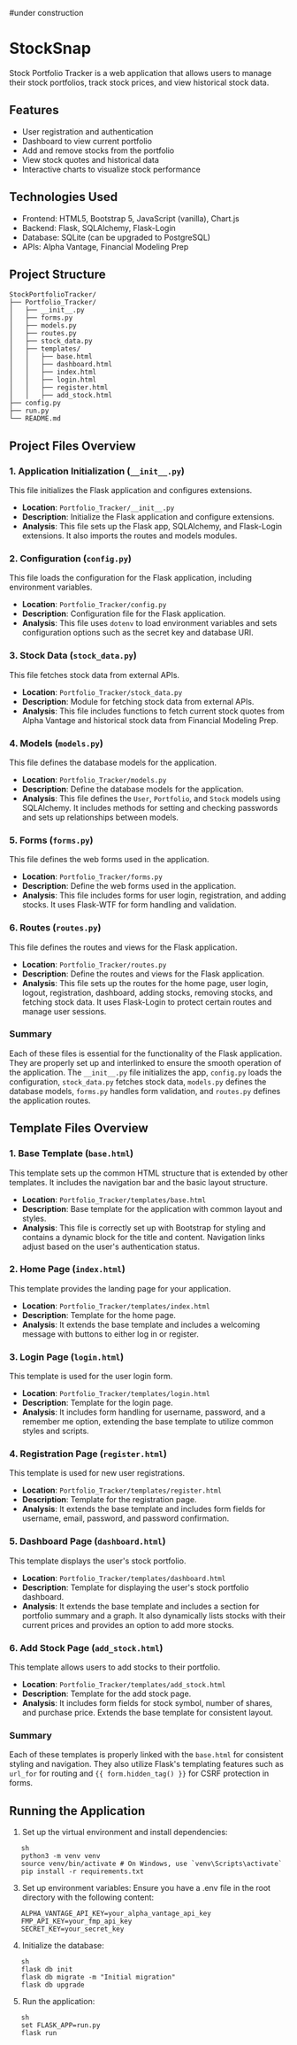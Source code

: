 #under construction

# StockSnap

Stock Portfolio Tracker is a web application that allows users to manage their stock portfolios, track stock prices, and view historical stock data.

## Features

- User registration and authentication
- Dashboard to view current portfolio
- Add and remove stocks from the portfolio
- View stock quotes and historical data
- Interactive charts to visualize stock performance

## Technologies Used

- Frontend: HTML5, Bootstrap 5, JavaScript (vanilla), Chart.js
- Backend: Flask, SQLAlchemy, Flask-Login
- Database: SQLite (can be upgraded to PostgreSQL)
- APIs: Alpha Vantage, Financial Modeling Prep

## Project Structure

```plaintext
StockPortfolioTracker/
├── Portfolio_Tracker/
│   ├── __init__.py
│   ├── forms.py
│   ├── models.py
│   ├── routes.py
│   ├── stock_data.py
│   ├── templates/
│   │   ├── base.html
│   │   ├── dashboard.html
│   │   ├── index.html
│   │   ├── login.html
│   │   ├── register.html
│   │   ├── add_stock.html
├── config.py
├── run.py
└── README.md
```

## Project Files Overview

### 1. Application Initialization (`__init__.py`)
This file initializes the Flask application and configures extensions.

- **Location**: `Portfolio_Tracker/__init__.py`
- **Description**: Initialize the Flask application and configure extensions.
- **Analysis**: This file sets up the Flask app, SQLAlchemy, and Flask-Login extensions. It also imports the routes and models modules.

### 2. Configuration (`config.py`)
This file loads the configuration for the Flask application, including environment variables.

- **Location**: `Portfolio_Tracker/config.py`
- **Description**: Configuration file for the Flask application.
- **Analysis**: This file uses `dotenv` to load environment variables and sets configuration options such as the secret key and database URI.

### 3. Stock Data (`stock_data.py`)
This file fetches stock data from external APIs.

- **Location**: `Portfolio_Tracker/stock_data.py`
- **Description**: Module for fetching stock data from external APIs.
- **Analysis**: This file includes functions to fetch current stock quotes from Alpha Vantage and historical stock data from Financial Modeling Prep.

### 4. Models (`models.py`)
This file defines the database models for the application.

- **Location**: `Portfolio_Tracker/models.py`
- **Description**: Define the database models for the application.
- **Analysis**: This file defines the `User`, `Portfolio`, and `Stock` models using SQLAlchemy. It includes methods for setting and checking passwords and sets up relationships between models.

### 5. Forms (`forms.py`)
This file defines the web forms used in the application.

- **Location**: `Portfolio_Tracker/forms.py`
- **Description**: Define the web forms used in the application.
- **Analysis**: This file includes forms for user login, registration, and adding stocks. It uses Flask-WTF for form handling and validation.

### 6. Routes (`routes.py`)
This file defines the routes and views for the Flask application.

- **Location**: `Portfolio_Tracker/routes.py`
- **Description**: Define the routes and views for the Flask application.
- **Analysis**: This file sets up the routes for the home page, user login, logout, registration, dashboard, adding stocks, removing stocks, and fetching stock data. It uses Flask-Login to protect certain routes and manage user sessions.

### Summary
Each of these files is essential for the functionality of the Flask application. They are properly set up and interlinked to ensure the smooth operation of the application. The `__init__.py` file initializes the app, `config.py` loads the configuration, `stock_data.py` fetches stock data, `models.py` defines the database models, `forms.py` handles form validation, and `routes.py` defines the application routes.


## Template Files Overview

### 1. Base Template (`base.html`)
This template sets up the common HTML structure that is extended by other templates. It includes the navigation bar and the basic layout structure.

- **Location**: `Portfolio_Tracker/templates/base.html`
- **Description**: Base template for the application with common layout and styles.
- **Analysis**: This file is correctly set up with Bootstrap for styling and contains a dynamic block for the title and content. Navigation links adjust based on the user's authentication status.

### 2. Home Page (`index.html`)
This template provides the landing page for your application.

- **Location**: `Portfolio_Tracker/templates/index.html`
- **Description**: Template for the home page.
- **Analysis**: It extends the base template and includes a welcoming message with buttons to either log in or register.

### 3. Login Page (`login.html`)
This template is used for the user login form.

- **Location**: `Portfolio_Tracker/templates/login.html`
- **Description**: Template for the login page.
- **Analysis**: It includes form handling for username, password, and a remember me option, extending the base template to utilize common styles and scripts.

### 4. Registration Page (`register.html`)
This template is used for new user registrations.

- **Location**: `Portfolio_Tracker/templates/register.html`
- **Description**: Template for the registration page.
- **Analysis**: It extends the base template and includes form fields for username, email, password, and password confirmation.

### 5. Dashboard Page (`dashboard.html`)
This template displays the user's stock portfolio.

- **Location**: `Portfolio_Tracker/templates/dashboard.html`
- **Description**: Template for displaying the user's stock portfolio dashboard.
- **Analysis**: It extends the base template and includes a section for portfolio summary and a graph. It also dynamically lists stocks with their current prices and provides an option to add more stocks.

### 6. Add Stock Page (`add_stock.html`)
This template allows users to add stocks to their portfolio.

- **Location**: `Portfolio_Tracker/templates/add_stock.html`
- **Description**: Template for the add stock page.
- **Analysis**: It includes form fields for stock symbol, number of shares, and purchase price. Extends the base template for consistent layout.

### Summary
Each of these templates is properly linked with the `base.html` for consistent styling and navigation. They also utilize Flask's templating features such as `url_for` for routing and `{{ form.hidden_tag() }}` for CSRF protection in forms.


## Running the Application

1. Set up the virtual environment and install dependencies:
```plaintext
   sh
   python3 -m venv venv
   source venv/bin/activate # On Windows, use `venv\Scripts\activate`
   pip install -r requirements.txt
```

3. Set up environment variables:
   Ensure you have a .env file in the root directory with the following content:
  
```plaintext
   ALPHA_VANTAGE_API_KEY=your_alpha_vantage_api_key
   FMP_API_KEY=your_fmp_api_key
   SECRET_KEY=your_secret_key
```

4. Initialize the database:
```plaintext
   sh
   flask db init
   flask db migrate -m "Initial migration"
   flask db upgrade
```

5. Run the application:
```plaintext
   sh
   set FLASK_APP=run.py
   flask run
```
